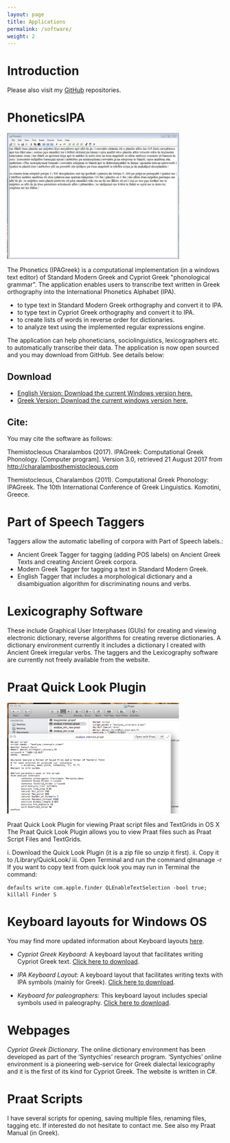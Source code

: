 ```yaml
---
layout: page
title: Applications
permalink: /software/
weight: 2
---
```

# Introduction

Please also visit my [GitHub](https://github.com/themistocleous) repositories.

# PhoneticsIPA
<img src="/img/img_papers/englishipa.jpg" alt="IPA4" style="width: 400px;"/>

The Phonetics (IPAGreek) is a computational implementation (in a windows text editor) of Standard Modern Greek and Cypriot Greek "phonological grammar". The application enables users to transcribe text written in Greek orthography into the International Phonetics Alphabet (IPA).

- to type text in Standard Modern Greek orthography and convert it to IPA.
- to type text in Cypriot Greek orthography and convert it to IPA.
- to create lists of words in reverse order for dictionaries.
- to analyze text using the implemented regular expressions engine.

The application can help phoneticians, sociolinguistics, lexicographers etc. to automatically transcribe their data.  The application is now open sourced and you may download from GitHub. See details below:

## Download
- [English Version: Download the current Windows version here.](https://github.com/themistocleous/IPA_English/raw/master/IPA4.zip)
- [Greek Version: Download the current windows version here.](https://github.com/themistocleous/IPA_Greek/raw/master/IPA4.zip)

## Cite:
You may cite the software as follows:

Themistocleous Charalambos (2017).  IPAGreek: Computational Greek Phonology. [Computer program]. Version 3.0, retrieved 21 August 2017 from http://charalambosthemistocleous.com

Themistocleous, Charalambos (2011). Computational Greek Phonology: IPAGreek. The 10th International Conference of Greek Linguistics. Komotini, Greece.

# Part of Speech Taggers
Taggers allow the automatic labelling of corpora with Part of Speech labels.:
- Ancient Greek Tagger for tagging (adding POS labels) on Ancient Greek Texts and creating Ancient Greek corpora.
- Modern Greek Tagger for tagging a text in Standard Modern Greek.
- English Tagger that includes a morphological dictionary and a disambiguation algorithm for discriminating nouns and verbs.

# Lexicography Software
These include Graphical User Interphases (GUIs) for creating and viewing electronic dictionary, reverse algorithms for creating reverse dictionaries. A dictionary environment currently it includes a dictionary I created with Ancient Greek irregular verbs. The taggers and the Lexicography software are currently not freely available from the website.

# Praat Quick Look Plugin

<img src="/img/img_papers/quick_look.png" alt="quick_look" style="width: 400px;"/>

Praat Quick Look Plugin for viewing Praat script files and TextGrids in OS X  The Praat Quick Look Plugin allows you to view Praat files such as Praat Script Files and TextGrids.

i. Download the Quick Look Plugin (it is a zip file so unzip it first).
ii. Copy it to /Library/QuickLook/
iii. Open Terminal and run the command qlmanage -r If you want to copy text from quick look you may run in Terminal the command:
```
defaults write com.apple.finder QLEnableTextSelection -bool true; killall Finder S
```
# Keyboard layouts for Windows OS
You may find more updated information about Keyboard layouts [here](https://github.com/themistocleous/Keyboard_Layouts).

- *Cypriot Greek Keyboard:* A keyboard layout that facilitates writing Cypriot Greek text. [Click here to download](https://github.com/themistocleous/Keyboard_Layouts/raw/master/CypriotGreekMonotonic.zip).

- *IPA Keyboard Layout:* A keyboard layout that facilitates writing texts with IPA symbols (mainly for Greek). [Click here to download](https://github.com/themistocleous/Keyboard_Layouts/blob/master/KeyboardLayout_IPAGreek.zip).

- *Keyboard for paleographers:* This keyboard layout includes special symbols used in paleography. [Click here to download](https://github.com/themistocleous/Keyboard_Layouts/blob/master/KeyboardLayout_Paleographic.zip).

# Webpages

*Cypriot Greek Dictionary*. The online dictionary environment has been developed as part of the ‘Syntychies’ research program. ‘Syntychies’ online environment is a pioneering web-service for Greek dialectal lexicography and it is the first of its kind for Cypriot Greek.  The website is written in C#.

# Praat Scripts

I have several scripts for opening, saving multiple files, renaming files, tagging etc. If interested do not hesitate to contact me. See also my Praat Manual (in Greek).
